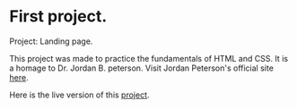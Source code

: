 # First project.
Project: Landing page.

This project was made to practice the fundamentals of HTML and CSS. It is a homage to Dr. Jordan B. peterson.
Visit Jordan Peterson's official site [here](https://www.jordanbpeterson.com/).

Here is the live version of this [project](https://heimeshc.github.io/firstProject/).
